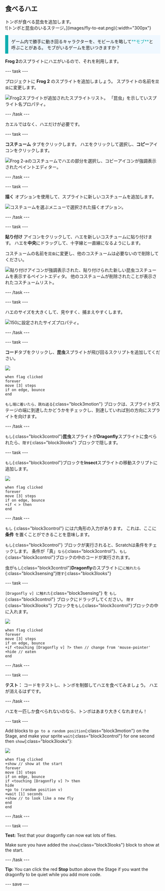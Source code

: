 ## 食べるハエ

<div style="display: flex; flex-wrap: wrap">
<div style="flex-basis: 200px; flex-grow: 1; margin-right: 15px;">
トンボが食べる昆虫を追加します。 
</div>
<div>
![トンボと昆虫のいるステージ。](images/fly-to-eat.png){:width="300px"}
</div>
</div>

<p style="border-left: solid; border-width:10px; border-color: #0faeb0; background-color: aliceblue; padding: 10px;">
ゲーム内で勝手に動き回るキャラクターを、モビールを略して<span style="color: #0faeb0">**モブ**</span>と呼ぶことがある。 モブがいるゲームを思いつきますか？</p>

**Frog 2**のスプライトにハエがいるので、それを利用します。

--- task ---

プロジェクトに **Frog 2** のスプライトを追加しましょう。 スプライトの名前を`昆虫`に変更します。

![Frog2スプライトが追加されたスプライトリスト。 「昆虫」を示していスプライト名プロパティ。](images/fly-sprite.png)


--- /task ---

カエルではなく、ハエだけが必要です。

--- task ---

**コスチューム** タブをクリックします。 ハエをクリックして選択し、**コピー**アイコンをクリックします。

![Frog 2-aのコスチュームでハエの部分を選択し、コピーアイコンが強調表示されたペイントエディター。](images/copy-fly.png)

--- /task ---

--- task ---

**描く** オプションを使用して、スプライトに新しいコスチュームを追加します。

![コスチュームを選ぶメニューで選択された描くオプション。](images/paint-sprite.png)

--- /task ---

--- task ---

**貼り付け** アイコンをクリックして、ハエを新しいコスチュームに貼り付けます。 ハエを**中央**にドラッグして、十字線と一直線になるようにします。

コスチュームの名前を`昆虫`に変更し、他のコスチュームは必要ないので削除してください。

![貼り付けアイコンが強調表示された、貼り付けられた新しい昆虫コスチュームを表示するペイントエディタ。 他のコスチュームが削除されたことが表示されたコスチュームリスト。](images/fly-costume.png)

--- /task ---

--- task ---

ハエのサイズを大きくして、見やすく、捕まえやすくします。

![150に設定されたサイズプロパティ。](images/fly-size.png)

--- /task ---

--- task ---

**コード**タブをクリックし、**昆虫**スプライトが飛び回るスクリプトを追加してください。

![](images/fly-icon.png)

```blocks3
when flag clicked
forever
move [3] steps
if on edge, bounce
end
```

`もし端に着いたら、跳ね返る`{:class="block3motion"} ブロックは、スプライトがステージの端に到達したかどうかをチェックし、到達していれば別の方向にスプライトを向けます。

--- /task ---

`もし`{:class="block3control"}**昆虫**スプライトが**Dragonfly**スプライトに食べられたら、`隠す`{:class="block3looks"} ブロックで隠します。

--- task ---

`もし`{:class="block3control"}ブロックを**Insect**スプライトの移動スクリプトに追加します。

![](images/fly-icon.png)

```blocks3
when flag clicked
forever
move [3] steps
if on edge, bounce
+if < > then 
end
```
--- /task ---

`もし` {:class="block3control"} には六角形の入力があります。 これは、ここに**条件** を置くことができることを意味します。

`もし`{:class="block3control"} ブロックが実行されると、Scratchは条件をチェックします。 条件が「真」`なら`{:class="block3control"}、`もし`{:class="block3control"}ブロックの中のコードが実行されます。

虫が`もし`{:class="block3control"}**Dragonfly**のスプライトに`に触れたら`{:class="block3sensing"}`隠す`{:class="block3looks"}

--- task ---

`[Dragonfly v] に触れた`{:class="block3sensing"} を `もし`{:class="block3control"} ブロックにドラッグしてください。 `隠す`{:class="block3looks"} ブロックを`もし`{:class="block3control"}ブロックの中に入れます。

![](images/fly-icon.png)

```blocks3
when flag clicked
forever
move [3] steps
if on edge, bounce
+if <touching [Dragonfly v] ?> then // change from 'mouse-pointer'
+hide // eaten
end
```

--- /task ---

--- task ---

**テスト：** コードをテストし、トンボを制御してハエを食べてみましょう。 ハエが消えるはずです。

--- /task ---

ハエを一匹しか食べられないのなら、トンボはあまり大きくなれません！

--- task ---

Add blocks to `go to a random position`{:class="block3motion"} on the Stage, and make your sprite `wait`{:class="block3control"} for one second then `show`{:class="block3looks"}:

![](images/fly-icon.png)

```blocks3
when flag clicked
+show // show at the start
forever
move [3] steps
if on edge, bounce
if <touching [Dragonfly v] ?> then
hide
+go to (random position v)
+wait [1] seconds
+show // to look like a new fly
end
end
```

--- /task ---

--- task ---

**Test:** Test that your dragonfly can now eat lots of flies.

Make sure you have added the `show`{:class="block3looks"} block to show at the start.

--- /task ---

**Tip:** You can click the red **Stop** button above the Stage if you want the dragonfly to be quiet while you add more code.

--- save ---
